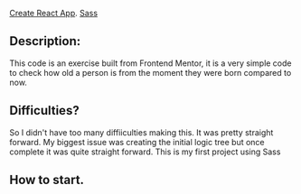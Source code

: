 [Create React App](https://github.com/facebook/create-react-app).
[Sass](https://sass-lang.com/)

## Description:

This code is an exercise built from Frontend Mentor, it is a very simple code to check how old a person is from the moment they were born compared to now.

## Difficulties?

So I didn't have too many diffiiculties making this. It was pretty straight forward. My biggest issue was creating the initial logic tree but once complete it was quite straight forward. This is my first project using Sass

## How to start.
